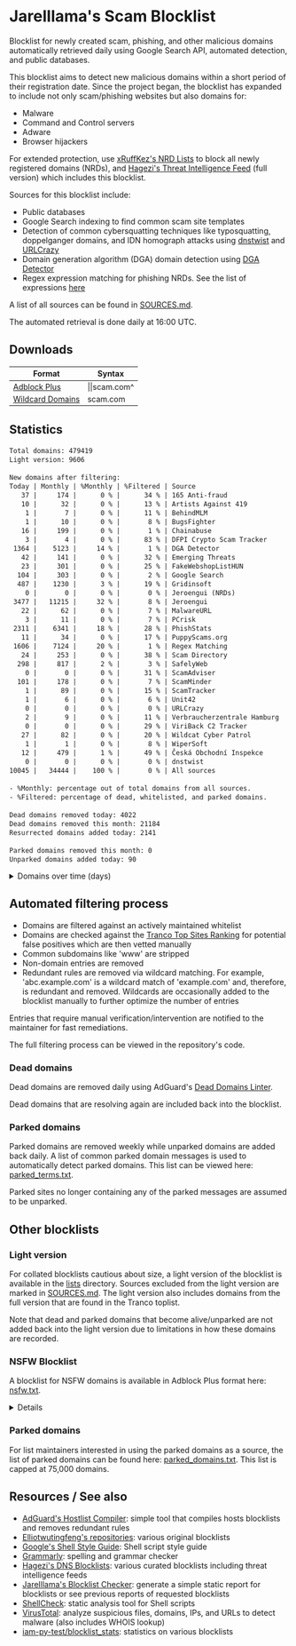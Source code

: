 # Jarelllama's Scam Blocklist

Blocklist for newly created scam, phishing, and other malicious domains automatically retrieved daily using Google Search API, automated detection, and public databases.

This blocklist aims to detect new malicious domains within a short period of their registration date. Since the project began, the blocklist has expanded to include not only scam/phishing websites but also domains for:

- Malware
- Command and Control servers
- Adware
- Browser hijackers

For extended protection, use [xRuffKez's NRD Lists](https://github.com/xRuffKez/NRD) to block all newly registered domains (NRDs), and [Hagezi's Threat Intelligence Feed](https://github.com/hagezi/dns-blocklists?tab=readme-ov-file#tif) (full version) which includes this blocklist.

Sources for this blocklist include:

- Public databases
- Google Search indexing to find common scam site templates
- Detection of common cybersquatting techniques like typosquatting, doppelganger domains, and IDN homograph attacks using [dnstwist](https://github.com/elceef/dnstwist) and [URLCrazy](https://github.com/urbanadventurer/urlcrazy)
- Domain generation algorithm (DGA) domain detection using [DGA Detector](https://github.com/exp0se/dga_detector)
- Regex expression matching for phishing NRDs. See the list of expressions [here](https://github.com/jarelllama/Scam-Blocklist/blob/main/config/phishing_detection.csv)

A list of all sources can be found in [SOURCES.md](https://github.com/jarelllama/Scam-Blocklist/blob/main/SOURCES.md).

The automated retrieval is done daily at 16:00 UTC.

## Downloads

| Format | Syntax |
| --- | --- |
| [Adblock Plus](https://raw.githubusercontent.com/jarelllama/Scam-Blocklist/main/lists/adblock/scams.txt) | \|\|scam.com^ |
| [Wildcard Domains](https://raw.githubusercontent.com/jarelllama/Scam-Blocklist/main/lists/wildcard_domains/scams.txt) | scam.com |

## Statistics

``` text
Total domains: 479419
Light version: 9606

New domains after filtering:
Today | Monthly | %Monthly | %Filtered | Source
   37 |     174 |      0 % |      34 % | 165 Anti-fraud
   10 |      32 |      0 % |      13 % | Artists Against 419
    1 |       7 |      0 % |      11 % | BehindMLM
    1 |      10 |      0 % |       8 % | BugsFighter
   16 |     199 |      0 % |       1 % | Chainabuse
    3 |       4 |      0 % |      83 % | DFPI Crypto Scam Tracker
 1364 |    5123 |     14 % |       1 % | DGA Detector
   42 |     141 |      0 % |      32 % | Emerging Threats
   23 |     301 |      0 % |      25 % | FakeWebshopListHUN
  104 |     303 |      0 % |       2 % | Google Search
  487 |    1230 |      3 % |      19 % | Gridinsoft
    0 |       0 |      0 % |       0 % | Jeroengui (NRDs)
 3477 |   11215 |     32 % |       8 % | Jeroengui
   22 |      62 |      0 % |       7 % | MalwareURL
    3 |      11 |      0 % |       7 % | PCrisk
 2311 |    6341 |     18 % |      28 % | PhishStats
   11 |      34 |      0 % |      17 % | PuppyScams.org
 1606 |    7124 |     20 % |       1 % | Regex Matching
   24 |     253 |      0 % |      38 % | Scam Directory
  298 |     817 |      2 % |       3 % | SafelyWeb
    0 |       0 |      0 % |      31 % | ScamAdviser
  101 |     178 |      0 % |       7 % | ScamMinder
    1 |      89 |      0 % |      15 % | ScamTracker
    1 |       6 |      0 % |       6 % | Unit42
    0 |       0 |      0 % |       0 % | URLCrazy
    2 |       9 |      0 % |      11 % | Verbraucherzentrale Hamburg
    0 |       0 |      0 % |      29 % | ViriBack C2 Tracker
   27 |      82 |      0 % |      20 % | Wildcat Cyber Patrol
    1 |       1 |      0 % |       8 % | WiperSoft
   12 |     479 |      1 % |      49 % | Česká Obchodní Inspekce
    0 |       0 |      0 % |       0 % | dnstwist
10045 |   34444 |    100 % |       0 % | All sources

- %Monthly: percentage out of total domains from all sources.
- %Filtered: percentage of dead, whitelisted, and parked domains.

Dead domains removed today: 4022
Dead domains removed this month: 21184
Resurrected domains added today: 2141

Parked domains removed this month: 0
Unparked domains added today: 90
```

<details>
<summary>Domains over time (days)</summary>

![Domains over time](https://raw.githubusercontent.com/iam-py-test/blocklist_stats/main/stats/Jarelllamas_Scam_Blocklist.png)

Courtesy of iam-py-test/blocklist_stats.
</details>

## Automated filtering process

- Domains are filtered against an actively maintained whitelist
- Domains are checked against the [Tranco Top Sites Ranking](https://tranco-list.eu/) for potential false positives which are then vetted manually
- Common subdomains like 'www' are stripped
- Non-domain entries are removed
- Redundant rules are removed via wildcard matching. For example, 'abc.example.com' is a wildcard match of 'example.com' and, therefore, is redundant and removed. Wildcards are occasionally added to the blocklist manually to further optimize the number of entries

Entries that require manual verification/intervention are notified to the maintainer for fast remediations.

The full filtering process can be viewed in the repository's code.

### Dead domains

Dead domains are removed daily using AdGuard's [Dead Domains Linter](https://github.com/AdguardTeam/DeadDomainsLinter).

Dead domains that are resolving again are included back into the blocklist.

### Parked domains

Parked domains are removed weekly while unparked domains are added back daily. A list of common parked domain messages is used to automatically detect parked domains. This list can be viewed here: [parked_terms.txt](https://github.com/jarelllama/Scam-Blocklist/blob/main/config/parked_terms.txt).

Parked sites no longer containing any of the parked messages are assumed to be unparked.

## Other blocklists

### Light version

For collated blocklists cautious about size, a light version of the blocklist is available in the [lists](https://github.com/jarelllama/Scam-Blocklist/tree/main/lists) directory. Sources excluded from the light version are marked in [SOURCES.md](https://github.com/jarelllama/Scam-Blocklist/blob/main/SOURCES.md). The light version also includes domains from the full version that are found in the Tranco toplist.

Note that dead and parked domains that become alive/unparked are not added back into the light version due to limitations in how these domains are recorded.

### NSFW Blocklist

A blocklist for NSFW domains is available in Adblock Plus format here:
[nsfw.txt](https://raw.githubusercontent.com/jarelllama/Scam-Blocklist/main/lists/adblock/nsfw.txt).

<details>
<summary>Details</summary>
<ul>
<li>Domains are automatically retrieved from the Tranco Top Sites Ranking daily</li>
<li>Dead domains are removed daily</li>
<li>Note that resurrected domains are not added back</li>
<li>Note that parked domains are not checked for</li>
</ul>
Total domains: 13679
<br>
<br>
This blocklist does not just include adult videos, but also NSFW content of the artistic variety (rule34, illustrations, etc).
</details>

### Parked domains

For list maintainers interested in using the parked domains as a source, the list of parked domains can be found here: [parked_domains.txt](https://github.com/jarelllama/Scam-Blocklist/blob/main/data/parked_domains.txt). This list is capped at 75,000 domains.

## Resources / See also

- [AdGuard's Hostlist Compiler](https://github.com/AdguardTeam/HostlistCompiler): simple tool that compiles hosts blocklists and removes redundant rules
- [Elliotwutingfeng's repositories](https://github.com/elliotwutingfeng?tab=repositories): various original blocklists
- [Google's Shell Style Guide](https://google.github.io/styleguide/shellguide.html): Shell script style guide
- [Grammarly](https://grammarly.com/): spelling and grammar checker
- [Hagezi's DNS Blocklists](https://github.com/hagezi/dns-blocklists): various curated blocklists including threat intelligence feeds
- [Jarelllama's Blocklist Checker](https://github.com/jarelllama/Blocklist-Checker): generate a simple static report for blocklists or see previous reports of requested blocklists
- [ShellCheck](https://github.com/koalaman/shellcheck): static analysis tool for Shell scripts
- [VirusTotal](https://www.virustotal.com/): analyze suspicious files, domains, IPs, and URLs to detect malware (also includes WHOIS lookup)
- [iam-py-test/blocklist_stats](https://github.com/iam-py-test/blocklist_stats): statistics on various blocklists
